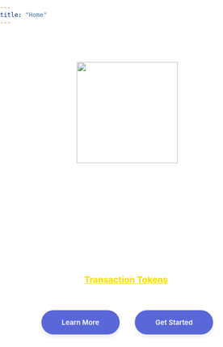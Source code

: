 ```yaml
---
title: "Home"
---
```


<style>
html, body {
  margin: 0;
  padding: 0;
  width: 100%;
  height: 100%;
  color: #fff;
  background: url('/img/background/image.png') no-repeat center center fixed;
  background-size: cover;
}

.home {
  text-align: center;
  padding: 4em 1em 6em 1em;
}

.home img {
  width: 200px;
  height: auto;
}

.home h1 {
  font-size: 4vw;
  font-weight: 800;
  margin-bottom: 20px;
}

.home h2 {
  font-size: 2.8vw;
  font-weight: 600;
  margin-bottom: 30px;
}

.home h3 {
  font-size: 1.8vw;
  font-weight: 400;
  margin-bottom: 50px;
}

.home h3 a {
  color: #ffd700;
  font-weight: 700;
  border-radius: 5px;
  transition: background-color 0.3s ease, color 0.3s ease;
  font-size: 1em;
}

.home h3 a:hover {
  color: #fff;
}

.home .buttons {
  margin-top: 30px;
  margin-bottom: 40px;
}

.buttons a {
  display: inline-block;
  margin: 0 1em;
  padding: 1.2em 3em;
  border-radius: 30px;
  background: #5a67d8;
  color: #fff;
  text-decoration: none;
  font-size: 1.4vw;
  font-weight: 600;
  box-shadow: 0 4px 8px rgba(0, 0, 0, 0.1);
  transition: background 0.3s ease, transform 0.3s ease, box-shadow 0.3s ease;
}

.buttons a:hover {
  background: #434190;
  transform: scale(1.05);
  box-shadow: 0 6px 12px rgba(0, 0, 0, 0.2);
}

.divider {
  width: 100%;
  max-width: 600px;
  height: 1px;
  background: linear-gradient(90deg, 
    transparent, 
    rgba(255, 255, 255, 0.2), 
    transparent
  );
  margin: 3em auto;
}

.community-buttons {
  display: flex;
  justify-content: center;
  gap: 1.5em;
}

.community-button {
  display: inline-flex;
  align-items: center;
  padding: 1.2em 3em;
  border-radius: 30px;
  background: rgba(255, 255, 255, 0.1);
  color: #fff;
  text-decoration: none;
  font-size: 1.4vw;
  font-weight: 600;
  border: 1px solid rgba(255, 255, 255, 0.2);
  backdrop-filter: blur(5px);
  transition: all 0.3s ease;
}

.community-button:hover {
  background: rgba(255, 255, 255, 0.2);
  transform: scale(1.05);
  box-shadow: 0 4px 8px rgba(0, 0, 0, 0.1);
}

.community-button svg {
  width: 20px;
  height: 20px;
  margin-right: 8px;
}

footer {
  background: #333;
  padding: 2em 0;
  text-align: center;
  color: #fff;
}

footer a {
  color: #5a67d8;
  text-decoration: none;
}

@media (max-width: 768px) {
  .home h1, .home h2, .home h3, .buttons a {
    font-size: 5vw;
  }
  
  .home img {
    width: 70%;
  }

  .buttons a {
    padding: 10px 20px;
    font-size: 16px;
  }
  
  .community-button {
    font-size: 16px;
    padding: 10px 20px;
  }

  .community-buttons {
    flex-direction: column;
    align-items: center;
  }

  .community-button i {
    margin-right: 8px;
  }
}

</style>
  <div class="home">
    <img src="/img/logos/image-logo.svg" alt="Tokenetes Logo">
    <h1>Tokenetes</h1>
    <h2>Transaction Tokens Service</h2>
    <h3>Assure identity and context in microservices with <a href="https://tokenetes.io.io/docs/transaction-token/" target="_blank">Transaction Tokens</a>.</h3>
    <div class="buttons">
      <a href="/docs" class="button"><i class="fas fa-book-open"></i> Learn More</a>
      <a href="/docs/quickstart" class="button"><i class="fas fa-rocket"></i> Get Started</a>
  </div>
  
  <div class="divider"></div>
  
  <div class="community-buttons">
    <a href="https://github.com/orgs/tokenetes/discussions" class="community-button" target="_blank" rel="noopener noreferrer">
      <i class="fab fa-github" style="margin-right: 8px;"></i> Join the Discussion
    </a>
    <a href="https://github.com/tokenetes" class="community-button" target="_blank" rel="noopener noreferrer">
      <i class="fab fa-github" style="margin-right: 8px;"></i> View on GitHub
    </a>
  </div>
</div>